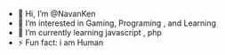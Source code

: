 - 👋 Hi, I’m @NavanKen
- 👀 I’m interested in Gaming, Programing , and Learning
- 🌱 I’m currently learning javascript , php
- ⚡ Fun fact: i am Human 

<!---
NavanKen/NavanKen is a ✨ special ✨ repository because its `README.md` (this file) appears on your GitHub profile.
You can click the Preview link to take a look at your changes.
--->
